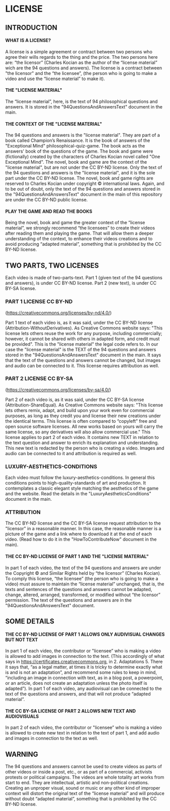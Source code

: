 # LICENSE

## INTRODUCTION

#### WHAT IS A LICENSE?

A license is a simple agreement or contract between two persons who agree their wills regards to the thing and the price. The two persons here are: “the licensor” (Charles Kocian as the author of the “license material” wich are the 94 questions and answers). The license is a contract  between "the licensor" and the “the licensee”, (the person who is going to make a video and use the “license material” to make it). 

#### THE "LICENSE MATERIAL"
The “license material”, here, is the text of 94 philosophical questions and answers. It is stored in the "94QuestionsAndAnswersText" document in the main. 

#### THE CONTEXT OF THE "LICENSE MATERIAL"
The 94 questions and answers is the "license material". They are part of a book called Champion’s Renaissance. It is the book of answers of the "Exceptional Mind" philosophical-quiz-game. The book acts as the answers' book of the questions of the game. The book and game were (fictionally) created by the characters of Charles Kocian novel called "One Exceptional Mind". The novel, book and game are the context of the "license material", but are not under the CC BY-ND license. Only the text of the 94 questions and answers is the "license material", and it is the sole part under the CC BY-ND license. The novel, book and game rights are reserved to Charles Kocian under copyright © international laws. Again, and to be out of doubt, only the text of the 94 questions and answers stored in the "94QuestionsAndAnswersText" document in the main of this repository are under the CC BY-ND public license.

#### PLAY THE GAME AND READ THE BOOKS 
Being the novel, book and game the greater context of the “license material”, we strongly recommend “the licensees” to create their videos after reading them and playing the game. That will allow them a deeper understanding of the context, to enhance their videos creations and to avoid producing “adapted material”, something that is prohibited by the CC BY-ND license.

## TWO PARTS, TWO LICENSES
Each video is made of two-parts-text. Part 1 (given text of the 94 questions and answers), is under CC BY-ND license. Part 2 (new text), is under CC BY-SA license. 

### PART 1 LICENSE CC BY-ND
(https://creativecommons.org/licenses/by-nd/4.0/)

Part 1 text of each video is, as it was said, under the CC BY-ND license (Attribution-WithoutDerivatives). As Creative Commons website says: "This license lets others reuse the work for any purpose, including commercially; however, it cannot be shared with others in adapted form, and credit must be provided". This is the "license material" the legal code refers to. In our case the "license material" is the TEXT of the 94 questions and answers stored in the "94QuestionsAndAnswersText" document in the main. It says that the text of the questions and answers cannot be changed, but images and audio can be connected to it. This license requires attribution as well. 

### PART 2 LICENSE CC BY-SA
(https://creativecommons.org/licenses/by-sa/4.0/)

Part 2 of each video is, as it was said, under the CC BY-SA license (Attribution-ShareEqual). As Creative Commons website says: "This license lets others remix, adapt, and build upon your work even for commercial purposes, as long as they credit you and license their new creations under the identical terms. This license is often compared to “copyleft” free and open source software licenses. All new works based on yours will carry the same license, so any derivatives will also allow commercial use." This license applies to part 2 of each video. It contains new TEXT in relation to the text question and answer to enrich its explanation and understanding. This new text is redacted by the person who is creating a video. Images and audio can be connected to it and attribution is required as well.

### LUXURY-AESTHETICS-CONDITIONS
Each video must follow the luxury-aesthetics-conditions. In general this conditions points to high-quality-standards of art and production. It contemplates a classic elegant style matching the aesthetics of the game and the website. Read the details in the "LuxuryAestheticsConditions" document in the main.

### ATTRIBUTION
The CC BY-ND license and the CC BY-SA license request attribution to the "licensor" in a reasonable manner. In this case, the reasonable manner is a picture of the game and a link where to download it at the end of each video. (Read how to do it in the "HowToContributeNow" document in the main).

#### THE CC BY-ND LICENSE OF PART 1 AND THE "LICENSE MATERIAL" 
In part 1 of each video, the text of the 94 questions and answers are under the Copyright © and Similar Rights held by “the licensor” (Charles Kocian). To comply this license, “the licensee” (the person who is going to make a video) must assure to maintain the “license material” unchanged, that is, the texts and sentences of the questions and answers cannot be adapted, change, altered, arranged, transformed, or modified without “the licensor” permission. The text of the questions and answers are in the "94QuestionsAndAnswersText" document.

## SOME DETAILS

#### THE CC BY-ND LICENSE OF PART 1 ALLOWS ONLY AUDIVISUAL CHANGES BUT NOT TEXT
In part 1 of each video, the contributor or "licensee” who is making a video is allowed to add images in connection to the text. (This accordingly of what says in https://certificates.creativecommons.org, in 2. Adaptations 5. There it says that, “as a legal matter, at times it is tricky to determine exactly what is and is not an adaptation”, and recommend some rules to keep in mind, “including an image in connection with text, as in a blog post, a powerpoint, or an article, does not create an adaptation unless the photo itself is adapted”). In part 1 of each video, any audiovisual can be connected to the text of the questions and answers, and that will not produce “adapted material”. 

#### THE CC BY-SA LICENSE OF PART 2 ALLOWS NEW TEXT AND AUDIOVISUALS
In part 2 of each video, the contributor or "licensee” who is making a video is allowed to create new text in relation to the text of part 1, and add audio and images in connection to the text as well.

## WARNING
The 94 questions and answers cannot be used to create videos as parts of other videos or inside a post, etc., or as part of a commercial, activists protests or political campaigns. The videos are whole totality art works from start to end. They are intellectual, artistic and non-political creations. Creating an unproper visual, sound or music or any other kind of improper context will distort the original text of the “license material” and will produce without doubt “adapted material”, something that is prohibited by the CC BY-ND license.
